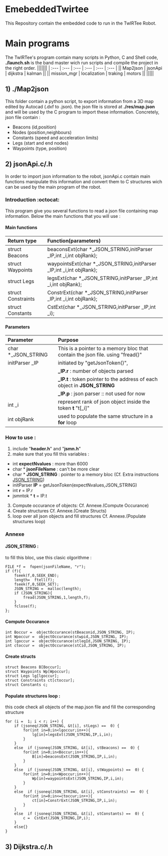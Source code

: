 
# EmebeddedTwirtee
This Repository contain the embedded code to run in the TwIRTee Robot.

# Main programs
The TwIRTee's program contain many scripts in Python, C and Shell code, **./launch.sh** is the band master wich run scripts and compile the project in the right order.
|||||||
| :--- | :--- | :--- | :--- | :--- | :--- |
|| Map2json | jsonApi | dijkstra | kalman ||
|| mission_mgr | localization | traking | motors ||
|||||

## 1) ./Map2json 
This folder contain a python script, to export information from a 3D map edited by Autocad (.dxf to .json). the json file is stored at **./res/map.json** and will be used by the C program to import these information.
Concretely, json file contain :
- Beacons (id,position)
- Nodes (position,neighbours)
- Constants (speed and acceleration limits)
- Legs (start and end nodes)
- Waypoints (type, position)

## 2) jsonApi.c/.h
In order to import json information to the robot, jsonApi.c contain main functions manipulate this information and convert them to C structures wich can be used by the main program of the robot.
### Introduction :octocat:
This program give you several functions to read a json file containing map information.
Below the main functions that you will use :
#### Main functions
| Return type | Function(parameters) |
| :--- | :--- |
| struct Beacons |beaconsExt(char *_JSON_STRING,initParser _IP,int _i,int objRank);|
|struct Waypoints |waypointsExt(char *_JSON_STRING,initParser _IP,int _i,int objRank);|
|struct Legs |legsExt(char *_JSON_STRING,initParser _IP,int _i,int objRank);|
|struct Constraints |ConstrExt(char *_JSON_STRING,initParser _IP,int _i,int objRank);|
|struct Constants |CstExt(char *_JSON_STRING,initParser _IP,int _i);|

#### Parameters


| Parameter | Purpose |
| :--- | :--- |
| char *_JSON_STRING | This is a pointer to a memory bloc that contain the json file. using "fread()" |
| initParser _IP | initiated by "getJsonToken()",  
| | **_IP.r** : number of objects parsed  |
| | **_IP.t** : token pointer to the address of each object in **JSON_STRING**   |
| | **_IP.p** : json parser :: not used for now |
| int _i | represent rank of json object inside the token **t** "t[_i]"  |
| int objRank | used to populate the same structure in a **for** loop |


### How to use :
1. include "**header.h**" and "**jsmn.h**"
2. make sure that you fill this variables :
* int **expectNvalues** 		: more than 6000
* char * **jsonFileName** : can't be more clear 
* char * **JSON_STRING** :  pointer to a memory bloc (Cf. Extra instructions [JSON_STRING](#JSON_STRING))
* initParser **IP** = getJsonToken(expectNvalues,JSON_STRING)  
* int **r**  = IP.r
* jsmntok * **t** = IP.t

3. Compute occurance of objects:
	Cf. Annexe.(Compute Occurance)
4. Create structures
	Cf. Annexe.(Create Structs)
5. loop over all json objects and fill structures Cf. Annexe.(Populate structures loop)



### Annexe

#### JSON_STRING :
 to fill this bloc, use this clasic olgorithme :
  
    FILE *f =  fopen(jsonFileName, "r");
    if (f){
	    fseek(f,0,SEEK_END);
	    length=  ftell(f);
	    fseek(f,0,SEEK_SET);
	    JSON_STRING =  malloc(length);
	    if (JSON_STRING){
		    fread(JSON_STRING,1,length,f);
	    }
	    fclose(f);
    };
#### Compute Occurance
	int Boccur =  objectOccurance(stBeaconid,JSON_STRING, IP);    
	int Wpoccur =  objectOccurance(stwpid,JSON_STRING, IP);
	int lgoccur =  objectOccurance(stlegId,JSON_STRING, IP); 
	int ctoccur =  objectOccurance(stCid,JSON_STRING, IP);
#### Create structs

    struct Beacons B[Boccur];
    struct Waypoints Wp[Wpoccur];
    struct Legs lg[lgoccur];
    struct Constraints ct[ctoccur];
    struct Constants c;
    
#### Populate structures loop :
this code check all objects of the map.json file and fill the corresponding structure   
   
    for (i =  1; i < r; i++) {
	    if (jsoneq(JSON_STRING, &t[i], stLegs) ==  0) {
		    for(int in=0;in<lgoccur;in++){
			    lg[in]=legsExt(JSON_STRING,IP,i,in);
		    }
	    }
	    else  if (jsoneq(JSON_STRING, &t[i], stBeacons) ==  0) {
		    for(int in=0;in<Boccur;in++){
			    B[in]=beaconsExt(JSON_STRING,IP,i,in);
		    }
	    }
	    else  if (jsoneq(JSON_STRING, &t[i], stWaypoints) ==  0) {
		    for(int in=0;in<Wpoccur;in++){
			    Wp[in]=waypointsExt(JSON_STRING,IP,i,in);
		    }
	    }
	    else  if (jsoneq(JSON_STRING, &t[i], stConstraints) ==  0) {
		    for(int in=0;in<=ctoccur;in++){
			    ct[in]=ConstrExt(JSON_STRING,IP,i,in);
		    }
	    }
	    else  if (jsoneq(JSON_STRING, &t[i], stConstants) ==  0) {
		    c =  CstExt(JSON_STRING,IP,i);
	    }
	    else{}
    }




## 3) Dijkstra.c/.h
 
